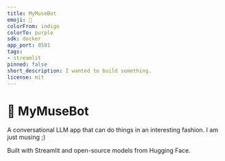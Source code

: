 ```yaml
---
title: MyMuseBot
emoji: 🤖
colorFrom: indigo
colorTo: purple
sdk: docker
app_port: 8501
tags:
- streamlit
pinned: false
short_description: I wanted to build something.
license: mit
---
```


# 🤖 MyMuseBot

A conversational LLM app that can do things in an interesting fashion. I am just musing ;)

Built with Streamlit and open-source models from Hugging Face.
